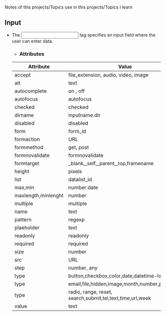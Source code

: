 Notes of this projects/Topics use in this projects/Topics I learn

## Input
- The <input> tag specifies an input field where the user can enter data.
    - ### Attributes
    |Attribute|Value|
    |---------|-----|
     accept | file_extension, audio, video, image
     alt | text
     autocomplete | on ,  off
     autofocus | autofocus
     checked | checked
     dirname | inputname.dir
     disabled| disabled
     form | form_id
     formaction | URL
     formmethod | get, post 
     formnovalidate| formnovalidate
     formtarget | _blank,_self,_parent,_top,framename
     height | pixels
     list | datalist_id
     max,min | number date
     maxlength,minlenght | number
     multiple | multiple
     name | text
     pattern | regexp
     plaeholder | text
     readonly| readonly
     required | required
     size | number
     src | URL
     step | number, any
     type | button,checkbox,color,date,datetime-local
     type | email,file,hidden,image,month,number,password
     type |radio, range, reset, search,submit,tel,text,time,url,week
     value | text